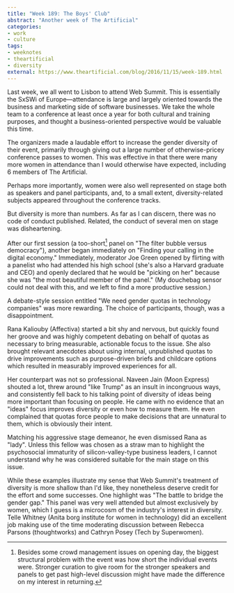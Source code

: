 ```yaml
---
title: "Week 189: The Boys' Club"
abstract: "Another week of The Artificial"
categories:
- work
- culture
tags:
- weeknotes
- theartificial
- diversity
external: https://www.theartificial.com/blog/2016/11/15/week-189.html
---
```


Last week, we all went to Lisbon to attend Web Summit. This is essentially the SxSWi of Europe—attendance is large and largely oriented towards the business and marketing side of software businesses. We take the whole team to a conference at least once a year for both cultural and training purposes, and thought a business-oriented perspective would be valuable this time.

The organizers made a laudable effort to increase the gender diversity of their event, primarily through giving out a large number of otherwise-pricey conference passes to women. This was effective in that there were many more women in attendance than I would otherwise have expected, including 6 members of The Artificial.

Perhaps more importantly, women were also well represented on stage both as speakers and panel participants, and, to a small extent, diversity-related subjects appeared throughout the conference tracks.

But diversity is more than numbers. As far as I can discern, there was no code of conduct published. Related, the conduct of several men on stage was disheartening.

After our first session (a too-short[^1] panel on "The filter bubble versus democracy"), another began immediately on "Finding your calling in the digital economy." Immediately, moderator Joe Green opened by flirting with a panelist who had attended his high school (she's also a Harvard graduate and CEO) and openly declared that he would be "picking on her" because she was "the most beautiful member of the panel." (My douchebag sensor could not deal with this, and we left to find a more productive session.)

A debate-style session entitled "We need gender quotas in technology companies" was more rewarding. The choice of participants, though, was a disappointment.

Rana Kaliouby (Affectiva) started a bit shy and nervous, but quickly found her groove and was highly competent debating on behalf of quotas as necessary to bring measurable, actionable focus to the issue. She also brought relevant anecdotes about using internal, unpublished quotas to drive improvements such as purpose-driven briefs and childcare options which resulted in measurably improved experiences for all.

Her counterpart was not so professional. Naveen Jain (Moon Express) shouted a lot, threw around "like Trump" as an insult in incongruous ways, and consistently fell back to his talking point of diversity of ideas being more important than focusing on people. He came with no evidence that an "ideas" focus improves diversity or even how to measure them. He even complained that quotas force people to make decisions that are unnatural to them, which is obviously their intent.

Matching his aggressive stage demeanor, he even dismissed Rana as "lady". Unless this fellow was chosen as a straw man to highlight the psychosocial immaturity of silicon-valley-type business leaders, I cannot understand why he was considered suitable for the main stage on this issue.

While these examples illustrate my sense that Web Summit's treatment of diversity is more shallow than I'd like, they nonetheless deserve credit for the effort and some successes. One highlight was "The battle to bridge the gender gap." This panel was very well attended but almost exclusively by women, which I guess is a microcosm of the industry's interest in diversity. Telle Whitney (Anita borg institute for women in technology) did an excellent job making use of the time moderating discussion between Rebecca Parsons (thoughtworks) and Cathryn Posey (Tech by Superwomen).

[^1]:	Besides some crowd management issues on opening day, the biggest structural problem with the event was how short the individual events were. Stronger curation to give room for the stronger speakers and panels to get past high-level discussion might have made the difference on my interest in returning.
